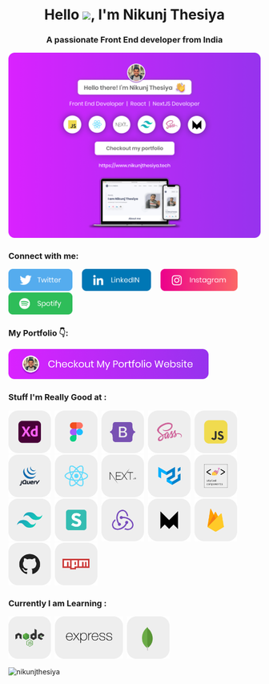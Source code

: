 <h1 align="center">Hello <img src="https://media.giphy.com/media/hvRJCLFzcasrR4ia7z/giphy.gif" width="25px">, I'm Nikunj Thesiya</h1>
<h3 align="center">A passionate Front End developer from India</h3>

<a href="https://www.nikunjthesiya.tech/" target="_blank"><img src="https://github.com/NikunjThesiya/NikunjThesiya/blob/main/Images/nikunjthesiyabanner.png" alt="Nikunj Thesiya GitHub header image"></a>

<h3 align="left">Connect with me:</h3>

<p>
  <a href="https://twitter.com/NikunjThesiya2"><img src="https://github.com/NikunjThesiya/NikunjThesiya/blob/main/Images/twitterlogo.png" height=44></a> &nbsp; &nbsp; <a href="https://www.linkedin.com/in/nikunjthesiya/"><img src="https://github.com/NikunjThesiya/NikunjThesiya/blob/main/Images/linkedinlogo.png" height=44></a> &nbsp; &nbsp; <a href="https://www.instagram.com/ll_nikunj.thesiya_ll/"><img src="https://github.com/NikunjThesiya/NikunjThesiya/blob/main/Images/instagramlogo.png" height=44></a> &nbsp; &nbsp; <a href="https://open.spotify.com/user/31crz5k4dzevnbmicr5lcng6pdne?si=1edb9d19cd7e4461"><img src="https://github.com/NikunjThesiya/NikunjThesiya/blob/main/Images/spotifylogo.png" height=44></a>

</p>

<h3 align="left">My Portfolio 👇:</h3>

<p><a href="https://www.nikunjthesiya.tech/"><img src="https://github.com/NikunjThesiya/NikunjThesiya/blob/main/Images/checkoutimage.png" width=400></a></p>

<h3 align="left">Stuff I'm Really Good at : </h3>

<p align="left"><img src="https://github.com/NikunjThesiya/NikunjThesiya/blob/main/Images/adobexd.png" height=85> &nbsp;<img src="https://github.com/NikunjThesiya/NikunjThesiya/blob/main/Images/figma.png" height=85> &nbsp;<img src="https://github.com/NikunjThesiya/NikunjThesiya/blob/main/Images/bootstrap.png" height=85> &nbsp;<img src="https://github.com/NikunjThesiya/NikunjThesiya/blob/main/Images/sass.png" height=85> &nbsp;<img src="https://github.com/NikunjThesiya/NikunjThesiya/blob/main/Images/javascript.png" height=85> &nbsp;<img src="https://github.com/NikunjThesiya/NikunjThesiya/blob/main/Images/jquery.png" height=85> &nbsp;<img src="https://github.com/NikunjThesiya/NikunjThesiya/blob/main/Images/react.png" height=85> &nbsp;<img src="https://github.com/NikunjThesiya/NikunjThesiya/blob/main/Images/nextjs.png" height=85> &nbsp;<img src="https://github.com/NikunjThesiya/NikunjThesiya/blob/main/Images/materialui.png" height=85> &nbsp;<img src="https://github.com/NikunjThesiya/NikunjThesiya/blob/main/Images/styled-components.png" height=85> &nbsp;<img src="https://github.com/NikunjThesiya/NikunjThesiya/blob/main/Images/tailwindcss.png" height=85> &nbsp;<img src="https://github.com/NikunjThesiya/NikunjThesiya/blob/main/Images/semanticui.png" height=85> &nbsp;<img src="https://github.com/NikunjThesiya/NikunjThesiya/blob/main/Images/redux.png" height=85> &nbsp;<img src="https://github.com/NikunjThesiya/NikunjThesiya/blob/main/Images/framer.png" height=85> &nbsp;<img src="https://github.com/NikunjThesiya/NikunjThesiya/blob/main/Images/firebase.png" height=85> &nbsp;<img src="https://github.com/NikunjThesiya/NikunjThesiya/blob/main/Images/github.png" height=85> &nbsp;<img src="https://github.com/NikunjThesiya/NikunjThesiya/blob/main/Images/npm.png" height=85></p>

<h3 align="left">Currently I am Learning : </h3>

<p align="left"><img src="https://github.com/NikunjThesiya/NikunjThesiya/blob/main/Images/nodejs.png" height=85> &nbsp;<img src="https://github.com/NikunjThesiya/NikunjThesiya/blob/main/Images/express.png" height=85> &nbsp;<img src="https://github.com/NikunjThesiya/NikunjThesiya/blob/main/Images/mongodb.png" height=85></p>

<p align="left"> <img src="https://komarev.com/ghpvc/?username=nikunjthesiya&label=Profile%20views&color=0e75b6&style=flat" alt="nikunjthesiya" /> </p>



<!---
NikunjThesiya/NikunjThesiya is a ✨ special ✨ repository because its `README.md` (this file) appears on your GitHub profile.
You can click the Preview link to take a look at your changes.
--->
